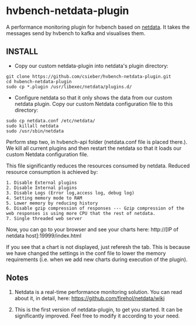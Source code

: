 # hvbench-netdata-plugin

A performance monitoring plugin for hvbench based on [netdata](https://github.com/firehol/netdata). It takes the messages send by hvbench to kafka and visualises them.

## INSTALL

  - Copy our custom netdata-plugin into netdata's plugin directory:

```
git clone https://github.com/csieber/hvbench-netdata-plugin.git
cd hvbench-netdata-plugin
sudo cp *.plugin /usr/libexec/netdata/plugins.d/

```
  - Configure netdata so that it only shows the data from our custom netdata plugin. Copy our custom Netdata configuration file to this directory:
```
sudo cp netdata.conf /etc/netdata/
sudo killall netdata
sudo /usr/sbin/netdata
```
Perform step two, in hvbench-api folder (netdata.conf file is placed there.).
We kill all current plugins and then restart the netdata so that it loads our custom Netdata configuration file.

This file significantly reduces the resources consumed by netdata. Reduced resource consumption is achieved by:

    1. Disable External plugins
    2. Disable Internal plugins
    3. Disable Logs (Error log,access log, debug log)
    4. Setting memory mode to RAM
    5. Lower memory by reducing history
    6. Disable gzip compression of responses --- Gzip compression of the web responses is using more CPU that the rest of netdata.
    7. Single threaded web server

Now, you can go to your browser and see your charts here: http://[IP of netdata host]:19999/index.html

If you see that a chart is not displayed, just referesh the tab. This is because we have changed the settings in the conf file to lower the memory requirements (i.e. when we add new charts during execution of the plugin). 

## Notes

1) Netdata is a real-time performance monitoring solution. You can read about it, in detail, here: https://github.com/firehol/netdata/wiki

2) This is the first version of netdata-plugin, to get you started. It can be significantly improved. Feel free to modify it according to your need.
